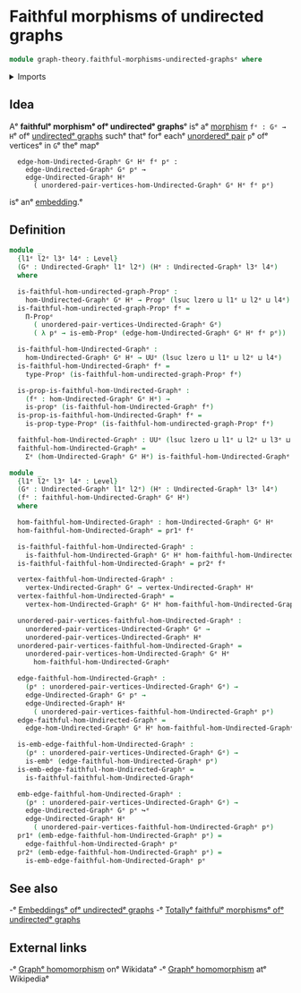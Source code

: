 # Faithful morphisms of undirected graphs

```agda
module graph-theory.faithful-morphisms-undirected-graphsᵉ where
```

<details><summary>Imports</summary>

```agda
open import foundation.dependent-pair-typesᵉ
open import foundation.embeddingsᵉ
open import foundation.propositionsᵉ
open import foundation.universe-levelsᵉ

open import graph-theory.morphisms-undirected-graphsᵉ
open import graph-theory.undirected-graphsᵉ
```

</details>

## Idea

Aᵉ **faithfulᵉ morphismᵉ ofᵉ undirectedᵉ graphs**ᵉ isᵉ aᵉ
[morphism](graph-theory.morphisms-undirected-graphs.mdᵉ) `fᵉ : Gᵉ → H`ᵉ ofᵉ
[undirectedᵉ graphs](graph-theory.undirected-graphs.mdᵉ) suchᵉ thatᵉ forᵉ eachᵉ
[unorderedᵉ pair](foundation.unordered-pairs.mdᵉ) `p`ᵉ ofᵉ verticesᵉ in `G`ᵉ theᵉ mapᵉ

```text
  edge-hom-Undirected-Graphᵉ Gᵉ Hᵉ fᵉ pᵉ :
    edge-Undirected-Graphᵉ Gᵉ pᵉ →
    edge-Undirected-Graphᵉ Hᵉ
      ( unordered-pair-vertices-hom-Undirected-Graphᵉ Gᵉ Hᵉ fᵉ pᵉ)
```

isᵉ anᵉ [embedding](foundation.embeddings.md).ᵉ

## Definition

```agda
module _
  {l1ᵉ l2ᵉ l3ᵉ l4ᵉ : Level}
  (Gᵉ : Undirected-Graphᵉ l1ᵉ l2ᵉ) (Hᵉ : Undirected-Graphᵉ l3ᵉ l4ᵉ)
  where

  is-faithful-hom-undirected-graph-Propᵉ :
    hom-Undirected-Graphᵉ Gᵉ Hᵉ → Propᵉ (lsuc lzero ⊔ l1ᵉ ⊔ l2ᵉ ⊔ l4ᵉ)
  is-faithful-hom-undirected-graph-Propᵉ fᵉ =
    Π-Propᵉ
      ( unordered-pair-vertices-Undirected-Graphᵉ Gᵉ)
      ( λ pᵉ → is-emb-Propᵉ (edge-hom-Undirected-Graphᵉ Gᵉ Hᵉ fᵉ pᵉ))

  is-faithful-hom-Undirected-Graphᵉ :
    hom-Undirected-Graphᵉ Gᵉ Hᵉ → UUᵉ (lsuc lzero ⊔ l1ᵉ ⊔ l2ᵉ ⊔ l4ᵉ)
  is-faithful-hom-Undirected-Graphᵉ fᵉ =
    type-Propᵉ (is-faithful-hom-undirected-graph-Propᵉ fᵉ)

  is-prop-is-faithful-hom-Undirected-Graphᵉ :
    (fᵉ : hom-Undirected-Graphᵉ Gᵉ Hᵉ) →
    is-propᵉ (is-faithful-hom-Undirected-Graphᵉ fᵉ)
  is-prop-is-faithful-hom-Undirected-Graphᵉ fᵉ =
    is-prop-type-Propᵉ (is-faithful-hom-undirected-graph-Propᵉ fᵉ)

  faithful-hom-Undirected-Graphᵉ : UUᵉ (lsuc lzero ⊔ l1ᵉ ⊔ l2ᵉ ⊔ l3ᵉ ⊔ l4ᵉ)
  faithful-hom-Undirected-Graphᵉ =
    Σᵉ (hom-Undirected-Graphᵉ Gᵉ Hᵉ) is-faithful-hom-Undirected-Graphᵉ

module _
  {l1ᵉ l2ᵉ l3ᵉ l4ᵉ : Level}
  (Gᵉ : Undirected-Graphᵉ l1ᵉ l2ᵉ) (Hᵉ : Undirected-Graphᵉ l3ᵉ l4ᵉ)
  (fᵉ : faithful-hom-Undirected-Graphᵉ Gᵉ Hᵉ)
  where

  hom-faithful-hom-Undirected-Graphᵉ : hom-Undirected-Graphᵉ Gᵉ Hᵉ
  hom-faithful-hom-Undirected-Graphᵉ = pr1ᵉ fᵉ

  is-faithful-faithful-hom-Undirected-Graphᵉ :
    is-faithful-hom-Undirected-Graphᵉ Gᵉ Hᵉ hom-faithful-hom-Undirected-Graphᵉ
  is-faithful-faithful-hom-Undirected-Graphᵉ = pr2ᵉ fᵉ

  vertex-faithful-hom-Undirected-Graphᵉ :
    vertex-Undirected-Graphᵉ Gᵉ → vertex-Undirected-Graphᵉ Hᵉ
  vertex-faithful-hom-Undirected-Graphᵉ =
    vertex-hom-Undirected-Graphᵉ Gᵉ Hᵉ hom-faithful-hom-Undirected-Graphᵉ

  unordered-pair-vertices-faithful-hom-Undirected-Graphᵉ :
    unordered-pair-vertices-Undirected-Graphᵉ Gᵉ →
    unordered-pair-vertices-Undirected-Graphᵉ Hᵉ
  unordered-pair-vertices-faithful-hom-Undirected-Graphᵉ =
    unordered-pair-vertices-hom-Undirected-Graphᵉ Gᵉ Hᵉ
      hom-faithful-hom-Undirected-Graphᵉ

  edge-faithful-hom-Undirected-Graphᵉ :
    (pᵉ : unordered-pair-vertices-Undirected-Graphᵉ Gᵉ) →
    edge-Undirected-Graphᵉ Gᵉ pᵉ →
    edge-Undirected-Graphᵉ Hᵉ
      ( unordered-pair-vertices-faithful-hom-Undirected-Graphᵉ pᵉ)
  edge-faithful-hom-Undirected-Graphᵉ =
    edge-hom-Undirected-Graphᵉ Gᵉ Hᵉ hom-faithful-hom-Undirected-Graphᵉ

  is-emb-edge-faithful-hom-Undirected-Graphᵉ :
    (pᵉ : unordered-pair-vertices-Undirected-Graphᵉ Gᵉ) →
    is-embᵉ (edge-faithful-hom-Undirected-Graphᵉ pᵉ)
  is-emb-edge-faithful-hom-Undirected-Graphᵉ =
    is-faithful-faithful-hom-Undirected-Graphᵉ

  emb-edge-faithful-hom-Undirected-Graphᵉ :
    (pᵉ : unordered-pair-vertices-Undirected-Graphᵉ Gᵉ) →
    edge-Undirected-Graphᵉ Gᵉ pᵉ ↪ᵉ
    edge-Undirected-Graphᵉ Hᵉ
      ( unordered-pair-vertices-faithful-hom-Undirected-Graphᵉ pᵉ)
  pr1ᵉ (emb-edge-faithful-hom-Undirected-Graphᵉ pᵉ) =
    edge-faithful-hom-Undirected-Graphᵉ pᵉ
  pr2ᵉ (emb-edge-faithful-hom-Undirected-Graphᵉ pᵉ) =
    is-emb-edge-faithful-hom-Undirected-Graphᵉ pᵉ
```

## See also

-ᵉ [Embeddingsᵉ ofᵉ undirectedᵉ graphs](graph-theory.embeddings-undirected-graphs.mdᵉ)
-ᵉ [Totallyᵉ faithfulᵉ morphismsᵉ ofᵉ undirectedᵉ graphs](graph-theory.totally-faithful-morphisms-undirected-graphs.mdᵉ)

## External links

-ᵉ [Graphᵉ homomorphism](https://www.wikidata.org/entity/Q3385162ᵉ) onᵉ Wikidataᵉ
-ᵉ [Graphᵉ homomorphism](https://en.wikipedia.org/wiki/Graph_homomorphismᵉ) atᵉ
  Wikipediaᵉ
